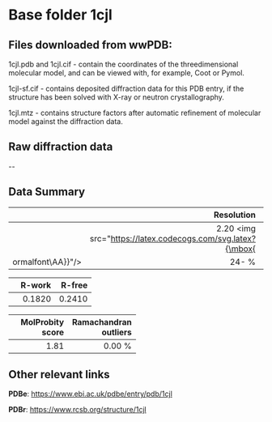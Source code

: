 # Base folder 1cjl

## Files downloaded from wwPDB:

1cjl.pdb and 1cjl.cif - contain the coordinates of the threedimensional molecular model, and can be viewed with, for example, Coot or Pymol.

1cjl-sf.cif - contains deposited diffraction data for this PDB entry, if the structure has been solved with X-ray or neutron crystallography.

1cjl.mtz - contains structure factors after automatic refinement of molecular model against the diffraction data.

## Raw diffraction data

--<br> 

## Data Summary
|   | Resolution | Completeness| I/sigma |
|---|-------------:|----------------:|--------------:|
|   |2.20 <img src="https://latex.codecogs.com/svg.latex?{\mbox{
ormalfont\AA}}"/>|  24- %|<img width=50/>8.200|

|   | **R-work**| **R-free**   
|---|-------------:|----------------:|           
||0.1820|0.2410|

|   |**MolProbity<br>score**| **Ramachandran<br>outliers** 
|---|-------------:|----------------:|
||1.81|0.00 %|

## Other relevant links 
**PDBe**:  https://www.ebi.ac.uk/pdbe/entry/pdb/1cjl
 
**PDBr**: https://www.rcsb.org/structure/1cjl 

